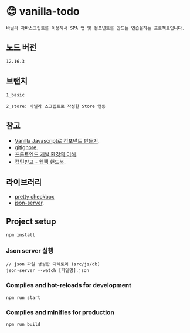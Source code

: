 # 😊 vanilla-todo
```
바닐라 자바스크립트를 이용해서 SPA 앱 및 컴포넌트를 만드는 연습을하는 프로젝트입니다.
```

## 노드 버전
```
12.16.3
```

## 브랜치
```
1_basic

2_store: 바닐라 스크립트로 작성한 Store 연동
```

## 참고
- [Vanilla Javascript로 컴포넌트 만들기](https://junilhwang.github.io/TIL/Javascript/Design/Vanilla-JS-Component/).
- [gitIgnore](https://gist.github.com/andreasonny83/b24e38b7772a3ea362d8e8d238d5a7bc).
- [프론트엔드 개발 환경의 이해](https://jeonghwan-kim.github.io/series/2019/12/10/frontend-dev-env-webpack-basic.html#2-%EC%97%94%ED%8A%B8%EB%A6%AC%EC%95%84%EC%9B%83%ED%92%8B).
- [캡틴판교 - 웹팩 핸드북](https://joshua1988.github.io/webpack-guide/guide.html).

## 라이브러리
- [pretty checkbox](https://lokesh-coder.github.io/pretty-checkbox/)
- [json-server](https://github.com/typicode/json-server).

## Project setup
```
npm install
```

### Json server 실행
```
// json 파일 생성한 디렉토리 (src/js/db)
json-server --watch [파일명].json
```

### Compiles and hot-reloads for development
```
npm run start
```

### Compiles and minifies for production
```
npm run build
```
